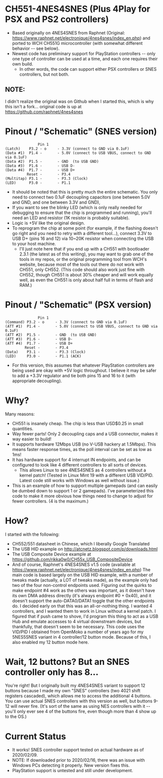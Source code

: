 # CH551-4NES4SNES (Plus 4Play for PSX and PS2 controllers)
- Based originally on 4NES4SNES from Raphnet (Original: https://www.raphnet.net/electronique/4nes4snes/index_en.php) and ported to WCH CH551G microcontroller (with somewhat different behavior -- see below).
- Newest code has preliminary support for PlayStation controllers -- only one type of controller can be used at a time, and each one requires their own build.
  - In other words, the code can support either PSX controllers or SNES controllers, but not both.

## NOTE:
I didn't realize the original was on Github when I started this, which is why this isn't a fork... original code is up at https://github.com/raphnet/4nes4snes

# Pinout / "Schematic" (SNES version)
                   Pin 1 
    (Latch)    P3.2 - o     - 3.3V (connect to GND via 0.1uF)
    (Data #1)  P1.4 -       - 5.0V (connect to USB VBUS, connect to GND via 0.1uF)
    (Data #2)  P1.5 -       - GND  (to USB GND)
    (Data #3)  P1.6 -       - USB D-
    (Data #4)  P1.7 -       - USB D+
              Reset -       - P3.4
    (Multitap) P3.1 -       - P3.3 (Clock)
    (LED)      P3.0 -       - P1.1
- It should be noted that this is pretty much the entire schematic.  You only need to connect two 0.1uF decoupling capacitors (one between 5.0V and GND, and one between 3.3V and GND), 
- If you want to see the blinky LED (which is only really needed for debugging to ensure that the chip is programmed and running), you'll need an LED and resistor (1K resistor is probably suitable).
- Logic is +5V like the original design.
- To reprogram the chip at some point (for example, if the flashing doesn't go right and you need to retry with a different tool...), connect 3.3V to USB D+ (pins 16 and 12) via 10~20K resistor when connecting the USB to your host machine.
  - I'll just note here that if you end up with a CH551 with bootloader 2.3.1 (the latest as of this writing), you may want to grab one of the tools in my repos, or the original programming tool from WCH's website, because most of the tools out there do not work with CH551, only CH552.  (This code should also work just fine with CH552, though CH551 is about 30% cheaper and will work equally well, as even the CH551 is only about half full in terms of flash and RAM.)

# Pinout / "Schematic" (PSX version)
                   Pin 1 
    (Command) P3.2 - o     - 3.3V (connect to GND via 0.1uF)
    (ATT #1)  P1.4 -       - 5.0V (connect to USB VBUS, connect to GND via 0.1uF)
    (ATT #2)  P1.5 -       - GND  (to USB GND)
    (ATT #3)  P1.6 -       - USB D-
    (ATT #4)  P1.7 -       - USB D+
             Reset -       - P3.4
    (Data)    P3.1 -       - P3.3 (Clock)
    (LED)     P3.0 -       - P1.1 (ACK)
- For this version, this assumes that whatever PlayStation controllers are being used are okay with +5V logic throughout.  I believe it may be safer to add a +3.3V regulator and tie both pins 15 and 16 to it (with appropriate decoupling).

# Why?
Many reasons:
- CH551 is insanely cheap.  The chip is less than USD$0.25 in small quantities.
- Way fewer parts!  Only 2 decoupling caps and a USB connector, makes it way easier to build!
- It supports hardware 12Mbps USB (no V-USB hackery at 1.5Mbps).  This means faster response times, as the poll interval can be set as low as 1ms!
- It has hardware support for 4 interrupt IN endpoints, and can be configured to look like 4 different controllers to all sorts of devices.
  - This allows Linux to see 4NES4SNES as 4 controllers without a kernel patch!  (Tested in Linux Mint 19 with a different USB VID/PID.  Latest code still works with Windows as well without issue.)
- This is an example of how to support multiple gamepads (and can easily be dumbed down to support 1 or 2 gamepads).  I've parameterized this code to make it more obvious how things need to change to adjust for fewer controllers.  (4 is the maximum.)

# How?
I started with the following:
- CH552/551 datasheet in Chinese, which I liberally Google Translated
- The USB HID example on http://atcnetz.blogspot.com/p/downloads.html
- The USB Composite Device example at https://github.com/rikka0w0/CH55x_USB_CompositeDevice
- And of course, Raphnet's 4NES4SNES v1.5 code (available at https://www.raphnet.net/electronique/4nes4snes/index_en.php)
The main code is based largely on the USB HID example, with a number of tweaks made (actually, a LOT of tweaks made), as the example only had two of the four non-control endpoints used.  Figuring out the quirks to make endpoint #4 work as the others was important, as it doesn't have its own DMA address directly (it's always endpoint #0 + 0x40), and it doesn't support the auto-DATA0/DATA1 toggle that the other endpoints do.
I decided early on that this was an all-or-nothing thing.  I wanted 4 controllers, and I wanted them to work in Linux without a kernel patch.  I figured that if push came to shove, I'd program this thing to act as a USB Hub and emulate accesses to 4 virtual downstream devices, but thankfully, that doesn't seem to be necessary.
This code uses the VID/PID I obtained from OpenMoko a number of years ago for my 5NES5SNES variant in 4 controller/12 button mode.  Because of this, I also enabled my 12 button mode here.

# Wait, 12 buttons?  But an SNES controller only has 8...
You're right!  But I originally built my 4NES4SNES variant to support 12 buttons because I made my own "SNES" controllers (two 4021 shift registers cascaded), which allows me to access the additional 4 buttons.  You can use actual SNES controllers with this version as well, but buttons 9-12 will never fire.  (It's sort of the same as using NES controllers with it -- you'll only ever see 4 of the buttons fire, even though more than 4 show up to the OS.)

# Current Status
- It works!  SNES controller support tested on actual hardware as of 2020/02/09.
- NOTE: If downloaded prior to 2020/02/16, there was an issue with Windows PCs detecting it properly.  New version fixes this.
- PlayStation support is untested and still under development.
